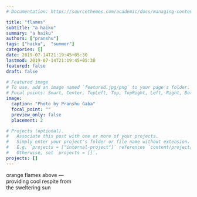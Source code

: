 ```yaml
---
# Documentation: https://sourcethemes.com/academic/docs/managing-content/

title: "flames"
subtitle: "a haiku"
summary: "a haiku"
authors: ["pranshu"]
tags: ["haiku",  "summer"]
categories: []
date: 2019-07-14T21:19:45+05:30
lastmod: 2019-07-14T21:19:45+05:30
featured: false
draft: false

# Featured image
# To use, add an image named `featured.jpg/png` to your page's folder.
# Focal points: Smart, Center, TopLeft, Top, TopRight, Left, Right, BottomLeft, Bottom, BottomRight.
image:
  caption: "Photo by Pranshu Gaba"
  focal_point: ""
  preview_only: false
  placement: 2

# Projects (optional).
#   Associate this post with one or more of your projects.
#   Simply enter your project's folder or file name without extension.
#   E.g. `projects = ["internal-project"]` references `content/project/deep-learning/index.md`.
#   Otherwise, set `projects = []`.
projects: []
---
```


orange flames above —  
providing cool respite from  
the sweltering sun  
